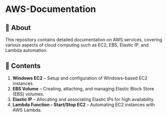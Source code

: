 # AWS-Documentation
 
## 📌 About  
This repository contains detailed documentation on AWS services, covering various aspects of cloud computing such as EC2, EBS, Elastic IP, and Lambda automation.  

## 📂 Contents  

1. **Windows EC2** – Setup and configuration of Windows-based EC2 instances.  
2. **EBS Volume** – Creating, attaching, and managing Elastic Block Store (EBS) volumes.  
3. **Elastic IP** – Allocating and associating Elastic IPs for high availability.  
4. **Lambda Function - Start/Stop EC2** – Automating EC2 instances with AWS Lambda.  

